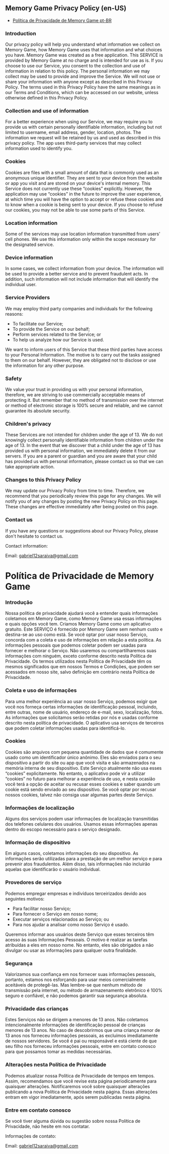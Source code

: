 Memory Game Privacy Policy (en-US)
----------------

- [Política de Privacidade de Memory Game pt-BR](#ancora1)

### Introduction
Our privacy policy will help you understand what information we collect on Memory Game, how Memory Game uses that information and what choices you have.
Memory Game was created as a free application. This SERVICE is provided by Memory Game at no charge and is intended for use as is.
If you choose to use our Service, you consent to the collection and use of information in relation to this policy. The personal information we may collect may be used to provide and improve the Service. We will not use or share your information with anyone except as described in this Privacy Policy.
The terms used in this Privacy Policy have the same meanings as in our Terms and Conditions, which can be accessed on our website, unless otherwise defined in this Privacy Policy.

### Collection and use of information
For a better experience when using our Service, we may require you to provide us with certain personally identifiable information, including but not limited to username, email address, gender, location, photos. The information we request will be retained by us and used as described in this privacy policy.
The app uses third-party services that may collect information used to identify you.

### Cookies
Cookies are files with a small amount of data that is commonly used as an anonymous unique identifier. They are sent to your device from the website or app you visit and are stored on your device's internal memory.
This Service does not currently use these “cookies” explicitly. However, the application may use “cookies” in the future to improve the user experience, at which time you will have the option to accept or refuse these cookies and to know when a cookie is being sent to your device. If you choose to refuse our cookies, you may not be able to use some parts of this Service.

### Location information
Some of the services may use location information transmitted from users' cell phones. We use this information only within the scope necessary for the designated service.

### Device information
In some cases, we collect information from your device. The information will be used to provide a better service and to prevent fraudulent acts. In addition, such information will not include information that will identify the individual user.

### Service Providers
We may employ third party companies and individuals for the following reasons:
* To facilitate our Service;
* To provide the Service on our behalf;
* Perform services related to the Service; or
* To help us analyze how our Service is used.

We want to inform users of this Service that these third parties have access to your Personal Information. The motive is to carry out the tasks assigned to them on our behalf. However, they are obligated not to disclose or use the information for any other purpose.

### Safety
We value your trust in providing us with your personal information, therefore, we are striving to use commercially acceptable means of protecting it. But remember that no method of transmission over the internet or method of electronic storage is 100% secure and reliable, and we cannot guarantee its absolute security.

### Children's privacy
These Services are not intended for children under the age of 13. We do not knowingly collect personally identifiable information from children under the age of 13. In the event that we discover that a child under the age of 13 has provided us with personal information, we immediately delete it from our servers. If you are a parent or guardian and you are aware that your child has provided us with personal information, please contact us so that we can take appropriate action.

### Changes to this Privacy Policy
We may update our Privacy Policy from time to time. Therefore, we recommend that you periodically review this page for any changes. We will notify you of any changes by posting the new Privacy Policy on this page. These changes are effective immediately after being posted on this page.

### Contact us
If you have any questions or suggestions about our Privacy Policy, please don't hesitate to contact us.

Contact information:

Email: gabriel12saraiva@gmail.com
<a id="ancora1"></a>
# Política de Privacidade de Memory Game

### Introdução  
Nossa política de privacidade ajudará você a entender quais informações coletamos em Memory Game, como Memory Game usa essas informações e quais opções você tem.
Criamos Memory Game como um aplicativo gratuito. Este SERVIÇO é fornecido por Memory Game sem nenhum custo e destina-se ao uso como está.
Se você optar por usar nosso Serviço, concorda com a coleta e uso de informações em relação a esta política. As informações pessoais que podemos coletar podem ser usadas para fornecer e melhorar o Serviço. Não usaremos ou compartilharemos suas informações com ninguém, exceto conforme descrito nesta Política de Privacidade.
Os termos utilizados nesta Política de Privacidade têm os mesmos significados que em nossos Termos e Condições, que podem ser acessados em nosso site, salvo definição em contrário nesta Política de Privacidade.

### Coleta e uso de informações
Para uma melhor experiência ao usar nosso Serviço, podemos exigir que você nos forneça certas informações de identificação pessoal, incluindo, entre outras, nome de usuário, endereço de e-mail, sexo, localização, fotos. As informações que solicitamos serão retidas por nós e usadas conforme descrito nesta política de privacidade.
O aplicativo usa serviços de terceiros que podem coletar informações usadas para identificá-lo.

### Cookies
Cookies são arquivos com pequena quantidade de dados que é comumente usado como um identificador único anônimo. Eles são enviados para o seu dispositivo a partir do site ou app que você visita e são armazenados na memória interna de seu dispositivo.
Este Serviço atualmente não usa esses “cookies” explicitamente. No entanto, o aplicativo pode vir a utilizar “cookies” no futuro para melhorar a experiência de uso, e nesta ocasião você terá a opção de aceitar ou recusar esses cookies e saber quando um cookie está sendo enviado ao seu dispositivo. Se você optar por recusar nossos cookies, talvez não consiga usar algumas partes deste Serviço.

### Informações de localização
Alguns dos serviços podem usar informações de localização transmitidas dos telefones celulares dos usuários. Usamos essas informações apenas dentro do escopo necessário para o serviço designado.

### Informação de dispositivo
Em alguns casos, coletamos informações do seu dispositivo. As informações serão utilizadas para a prestação de um melhor serviço e para prevenir atos fraudulentos. Além disso, tais informações não incluirão aquelas que identificarão o usuário individual.

### Provedores de serviço
Podemos empregar empresas e indivíduos terceirizados devido aos seguintes motivos:
* Para facilitar nosso Serviço;
* Para fornecer o Serviço em nosso nome;
* Executar serviços relacionados ao Serviço; ou
* Para nos ajudar a analisar como nosso Serviço é usado.

Queremos informar aos usuários deste Serviço que esses terceiros têm acesso às suas Informações Pessoais. O motivo é realizar as tarefas atribuídas a eles em nosso nome. No entanto, eles são obrigados a não divulgar ou usar as informações para qualquer outra finalidade.

### Segurança
Valorizamos sua confiança em nos fornecer suas informações pessoais, portanto, estamos nos esforçando para usar meios comercialmente aceitáveis de protegê-las. Mas lembre-se que nenhum método de transmissão pela internet, ou método de armazenamento eletrônico é 100% seguro e confiável, e não podemos garantir sua segurança absoluta.

### Privacidade das crianças
Estes Serviços não se dirigem a menores de 13 anos. Não coletamos intencionalmente informações de identificação pessoal de crianças menores de 13 anos. No caso de descobrirmos que uma criança menor de 13 anos nos forneceu informações pessoais, as excluímos imediatamente de nossos servidores. Se você é pai ou responsável e está ciente de que seu filho nos forneceu informações pessoais, entre em contato conosco para que possamos tomar as medidas necessárias.

### Alterações nesta Política de Privacidade
Podemos atualizar nossa Política de Privacidade de tempos em tempos. Assim, recomendamos que você revise esta página periodicamente para quaisquer alterações. Notificaremos você sobre quaisquer alterações publicando a nova Política de Privacidade nesta página. Essas alterações entram em vigor imediatamente, após serem publicadas nesta página.

### Entre em contato conosco
Se você tiver alguma dúvida ou sugestão sobre nossa Política de Privacidade, não hesite em nos contatar.

Informações de contato:

Email: gabriel12saraiva@gmail.com  
